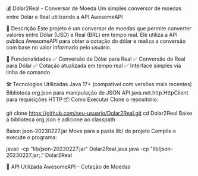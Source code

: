 💰 Dólar2Real - Conversor de Moeda
Um simples conversor de moedas entre Dólar e Real utilizando a API AwesomeAPI

📌 Descrição
Este projeto é um conversor de moedas que permite converter valores entre Dólar (USD) e Real (BRL) em tempo real. Ele utiliza a API pública AwesomeAPI para obter a cotação do dólar e realiza a conversão com base no valor informado pelo usuário.

🚀 Funcionalidades
✅ Conversão de Dólar para Real
✅ Conversão de Real para Dólar
✅ Cotação atualizada em tempo real
✅ Interface simples via linha de comando

🛠️ Tecnologias Utilizadas
Java 17+ (compatível com versões mais recentes)
Biblioteca org.json para manipulação de JSON
API java.net.http.HttpClient para requisições HTTP
📦 Como Executar
Clone o repositório:

git clone https://github.com/seu-usuario/Dolar2Real.git
cd Dolar2Real
Baixe a biblioteca org.json e adicione ao classpath

Baixe: json-20230227.jar
Mova para a pasta lib/ do projeto
Compile e execute o programa:

javac -cp "lib/json-20230227.jar" Dolar2Real.java
java -cp "lib/json-20230227.jar;." Dolar2Real


🔗 API Utilizada
AwesomeAPI - Cotação de Moedas